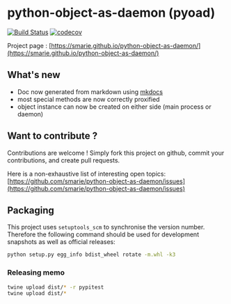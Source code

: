 # python-object-as-daemon (pyoad)

[![Build Status](https://travis-ci.org/smarie/python-object-as-daemon.svg?branch=master)](https://travis-ci.org/smarie/python-object-as-daemon) [![codecov](https://codecov.io/gh/smarie/python-object-as-daemon/branch/master/graph/badge.svg)](https://codecov.io/gh/smarie/python-object-as-daemon)


Project page : [https://smarie.github.io/python-object-as-daemon/](https://smarie.github.io/python-object-as-daemon/)

## What's new

* Doc now generated from markdown using [mkdocs](http://www.mkdocs.org/)
* most special methods are now correctly proxified
* object instance can now be created on either side (main process or daemon)

## Want to contribute ?

Contributions are welcome ! Simply fork this project on github, commit your contributions, and create pull requests.

Here is a non-exhaustive list of interesting open topics: [https://github.com/smarie/python-object-as-daemon/issues](https://github.com/smarie/python-object-as-daemon/issues)

## Packaging

This project uses `setuptools_scm` to synchronise the version number. Therefore the following command should be used for development snapshots as well as official releases: 

```bash
python setup.py egg_info bdist_wheel rotate -m.whl -k3
```

### Releasing memo

```bash
twine upload dist/* -r pypitest
twine upload dist/*
```
